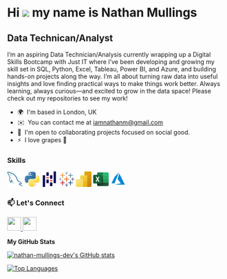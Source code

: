 Hi ![](https://user-images.githubusercontent.com/18350557/176309783-0785949b-9127-417c-8b55-ab5a4333674e.gif) my name is Nathan Mullings
=======================================================================================================================================

Data Technican/Analyst
----------------------

I’m an aspiring Data Technician/Analysis currently wrapping up a Digital Skills Bootcamp with Just IT where I’ve been developing and growing my skill set in SQL, Python, Excel, Tableau, Power BI, and Azure, and building hands-on projects along the way. I’m all about turning raw data into useful insights and love finding practical ways to make things work better. Always learning, always curious—and excited to grow in the data space! Please check out my repositories to see my work!

*   🌍  I'm based in London, UK
*   ✉️  You can contact me at [iamnathanm@gmail.com](mailto:iamnathanm@gmail.com)
*   🤝  I'm open to collaborating projects focused on social good.
*   ⚡  I love grapes 🍇

### Skills
<p align="left">
  <a href="" target="_blank" rel="noreferrer"><img src="https://github.com/nathan-mullings-dev/portfolio_profile/blob/main/images/mysql.svg" width="36" height="36" alt="MySQL" /></a>
  <a href="" target="_blank" rel="noreferrer"><img src="https://github.com/nathan-mullings-dev/portfolio_profile/blob/main/images/python-colored.svg" width="36" height="36" alt="Python" /></a>
  <a href="" target="_blank" rel="noreferrer"><img src="https://github.com/nathan-mullings-dev/portfolio_profile/blob/main/images/pandas%20(python).svg" width="36" height="36" alt="Pandas" /></a>
  <a href="" target="_blank" rel="noreferrer"><img src="https://github.com/nathan-mullings-dev/portfolio_profile/blob/main/images/Tableau.svg" width="36" height="36" alt="Tableau" /></a>
  <a href="" target="_blank" rel="noreferrer"><img src="https://github.com/nathan-mullings-dev/portfolio_profile/blob/main/images/Power-BI.svg" width="36" height="36" alt="Power BI" /></a>
  <a href="" target="_blank" rel="noreferrer"><img src="https://github.com/nathan-mullings-dev/portfolio_profile/blob/main/images/ms%20excel.svg" width="36" height="36" alt="Excel" /></a>
  <a href="" target="_blank" rel="noreferrer"><img src="https://github.com/nathan-mullings-dev/portfolio_profile/blob/main/images/microsoft%20azure.svg" width="36" height="36" alt="Microsoft Azure" /></a>
  </p>

### 📫 Let's Connect
<p align="left"> <a href="https://www.github.com/nathan-mullings-dev" target="_blank" rel="noreferrer"> <picture> <source media="(prefers-color-scheme: dark)" srcset="https://raw.githubusercontent.com/danielcranney/readme-generator/main/public/icons/socials/github-dark.svg" /> <source media="(prefers-color-scheme: light)" srcset="https://raw.githubusercontent.com/danielcranney/readme-generator/main/public/icons/socials/github.svg" /> <img src="https://raw.githubusercontent.com/danielcranney/readme-generator/main/public/icons/socials/github.svg" width="32" height="32" /> </picture> </a> <a href="https://www.linkedin.com/in/nathan-mullings-a62589184/" target="_blank" rel="noreferrer"> <picture> <source media="(prefers-color-scheme: dark)" srcset="https://raw.githubusercontent.com/danielcranney/readme-generator/main/public/icons/socials/linkedin-dark.svg" /> <source media="(prefers-color-scheme: light)" srcset="https://raw.githubusercontent.com/danielcranney/readme-generator/main/public/icons/socials/linkedin.svg" /> <img src="https://raw.githubusercontent.com/danielcranney/readme-generator/main/public/icons/socials/linkedin.svg" width="32" height="32" /> </picture> </a></p>

<b>My GitHub Stats</b>

<a href="http://www.github.com/nathan-mullings-dev"><img src="https://github-readme-stats.vercel.app/api?username=nathan-mullings-dev&show_icons=true&hide=&count_private=true&title_color=0891b2&text_color=ffffff&icon_color=0891b2&bg_color=1c1917&hide_border=true&show_icons=true" alt="nathan-mullings-dev's GitHub stats" /></a>

<a href="https://github.com/nathan-mullings-dev" align="left"><img src="https://github-readme-stats.vercel.app/api/top-langs/?username=nathan-mullings-dev&langs_count=10&title_color=0891b2&text_color=ffffff&icon_color=0891b2&bg_color=1c1917&hide_border=true&locale=en&custom_title=Top%20%Languages" alt="Top Languages" /></a>
